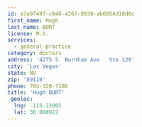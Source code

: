 ```yaml
---
id: e7a97497-c848-4267-8939-ab6054d18d0c
first_name: Hugh
last_name: BURT
license: M.D.
services:
  - general-practice
category: doctors
address: '4275 S. Burnham Ave   Ste 128'
city: 'Las Vegas'
state: NV
zip: '89119'
phone: 702-320-7100
title: 'Hugh BURT'
_geoloc:
  lng: -115.13905
  lat: 36.088922
---
```

